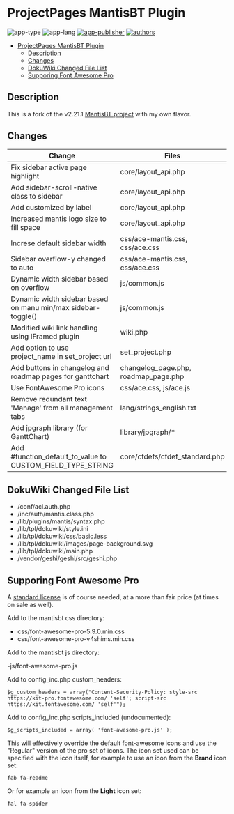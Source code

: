 # ProjectPages MantisBT Plugin

![app-type](https://img.shields.io/badge/category-mantisbt-blue.svg)
![app-lang](https://img.shields.io/badge/language-php-blue.svg)
[![app-publisher](https://img.shields.io/badge/%20%20%F0%9F%93%A6%F0%9F%9A%80-app--publisher-e10000.svg)](https://github.com/spmeesseman/app-publisher)
[![authors](https://img.shields.io/badge/authors-scott%20meesseman-6F02B5.svg?logo=visual%20studio%20code)](https://github.com/spmeesseman)

- [ProjectPages MantisBT Plugin](#ProjectPages-MantisBT-Plugin)
  - [Description](#Description)
  - [Changes](#Changes)
  - [DokuWiki Changed File List](#DokuWiki-Changed-File-List)
  - [Supporing Font Awesome Pro](#Supporing-Font-Awesome-Pro)

## Description

This is a fork of the v2.21.1 [MantisBT project](https://github.com/mantisbt/mantisbt) with my own flavor.

## Changes

|Change|Files|
|---|---|
|Fix sidebar active page highlight|core/layout_api.php|
|Add sidebar-scroll-native class to sidebar|core/layout_api.php|
|Add customized by label|core/layout_api.php|
|Increased mantis logo size to fill space|core/layout_api.php|
|Increse default sidebar width|css/ace-mantis.css, css/ace.css|
|Sidebar overflow-y changed to auto|css/ace-mantis.css, css/ace.css|
|Dynamic width sidebar based on overflow|js/common.js|
|Dynamic width sidebar based on manu min/max sidebar-toggle()|js/common.js|
|Modified wiki link handling using IFramed plugin|wiki.php|
|Add option to use project_name in set_project url|set_project.php|
|Add buttons in changelog and roadmap pages for ganttchart|changelog_page.php, roadmap_page.php|
|Use FontAwesome Pro icons|css/ace.css, js/ace.js|
|Remove redundant text 'Manage' from all management tabs|lang/strings_english.txt|
|Add jpgraph library (for GanttChart)|library/jpgraph/*|
|Add #function_default_to_value to CUSTOM_FIELD_TYPE_STRING|core/cfdefs/cfdef_standard.php|

## DokuWiki Changed File List

- /conf/acl.auth.php
- /inc/auth/mantis.class.php
- /lib/plugins/mantis/syntax.php
- /lib/tpl/dokuwiki/style.ini
- /lib/tpl/dokuwiki/css/basic.less
- /lib/tpl/dokuwiki/images/page-background.svg
- /lib/tpl/dokuwiki/main.php
- /vendor/geshi/geshi/src/geshi.php

## Supporing Font Awesome Pro

A [standard license](https://fontawesome.com/plans/standard) is of course needed, at a more than fair price (at times on sale as well).  

Add to the mantisbt css directory:

- css/font-awesome-pro-5.9.0.min.css
- css/font-awesome-pro-v4shims.min.css

Add to the mantisbt js directory:

-js/font-awesome-pro.js

Add to config_inc.php custom_headers:

    $g_custom_headers = array("Content-Security-Policy: style-src https://kit-pro.fontawesome.com/ 'self'; script-src https://kit.fontawesome.com/ 'self'");

Add to config_inc.php scripts_included (undocumented):

    $g_scripts_included = array( 'font-awesome-pro.js' );

This will effectively override the default font-awesome icons and use the "Regular" version of the pro set of icons.  The icon set used can be specified with the icon itself, for example to use an icon from the **Brand** icon set:

    fab fa-readme

Or for example an icon from the **Light** icon set:

    fal fa-spider
